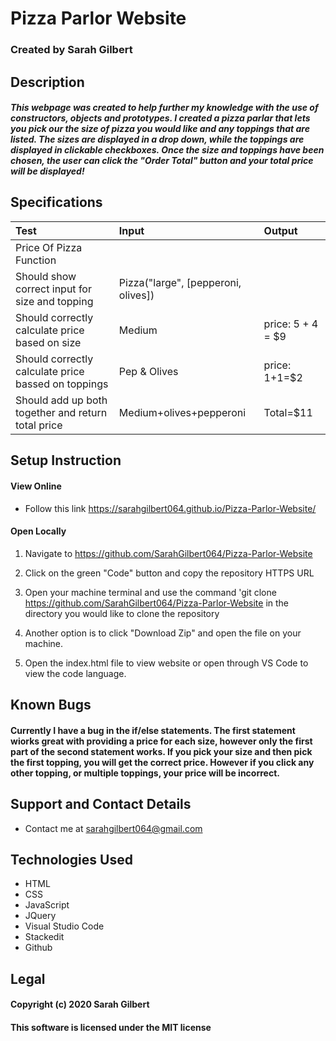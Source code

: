 

# Pizza Parlor Website

### Created by Sarah Gilbert

## Description

##### This webpage was created to help further my knowledge with the use of constructors, objects and prototypes. I created a pizza parlar that lets you pick our the size of pizza you would like and any toppings that are listed. The sizes are displayed in a drop down, while the toppings are displayed in clickable checkboxes. Once the size and toppings have been chosen, the user can click the "Order Total" button and your total price will be displayed! 


## Specifications

  | Test | Input | Output |
  | :-------------------- | :------------------------------------- | :-------------------------- |
  | Price Of Pizza Function |||
  |Should show correct input for size and topping|Pizza("large", [pepperoni, olives])
  |Should correctly calculate price based on size | Medium | price: 5 + 4 = $9|
  |Should correctly calculate price bassed on toppings| Pep & Olives|price: 1+1=$2
  |Should add up both together and return total price|Medium+olives+pepperoni|Total=$11


## Setup Instruction

#### View Online

* Follow this link https://sarahgilbert064.github.io/Pizza-Parlor-Website/

#### Open Locally

1. Navigate to https://github.com/SarahGilbert064/Pizza-Parlor-Website

2. Click on the green "Code" button and copy the repository HTTPS URL

3. Open your machine terminal and use the command 'git clone https://github.com/SarahGilbert064/Pizza-Parlor-Website in the directory you would like to clone the repository

4. Another option is to click "Download Zip" and open the file on your machine.

5. Open the index.html file to view website or open through VS Code to view the code language.

## Known Bugs
#### Currently I have a bug in the if/else statements. The first statement wiorks great with providing a price for each size, however only the first part of the second statement works. If you pick your size and then pick the first topping, you will get the correct price. However if you click any other topping, or multiple toppings, your price will be incorrect.

## Support and Contact Details
* Contact me at sarahgilbert064@gmail.com

## Technologies Used
* HTML
* CSS
* JavaScript
* JQuery
* Visual Studio Code
* Stackedit
* Github

## Legal
#### Copyright (c) 2020 Sarah Gilbert
#### This software is licensed under the MIT license

